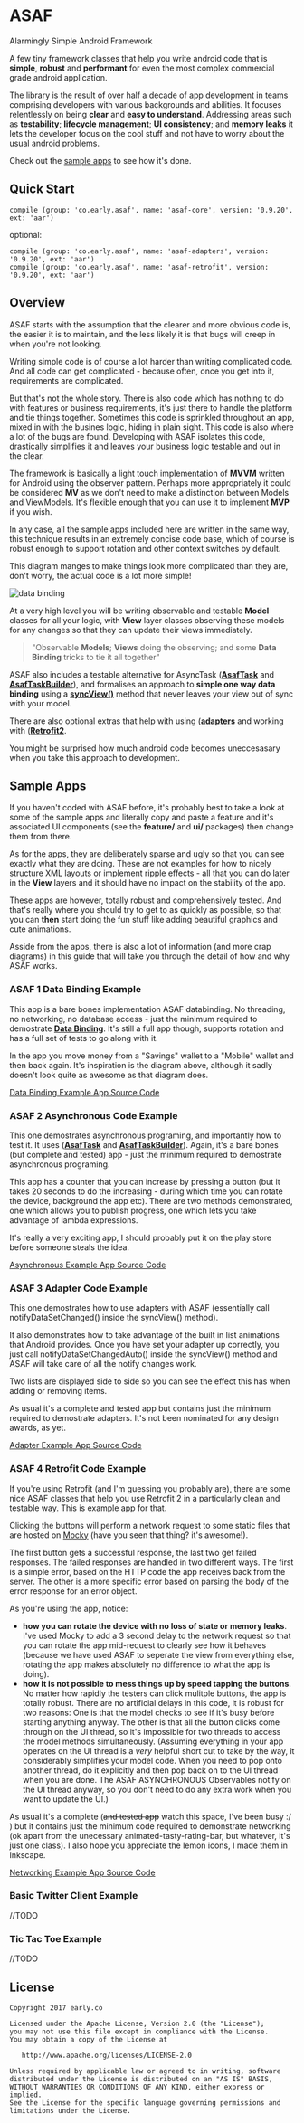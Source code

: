 # ASAF
Alarmingly Simple Android Framework

A few tiny framework classes that help you write android code that is **simple**, **robust** and **performant** for even the most complex commercial grade android application.

The library is the result of over half a decade of app development in teams comprising developers with various backgrounds and abilities. It focuses relentlessly on being **clear** and **easy to understand**. Addressing areas such as **testability**; **lifecycle management**; **UI consistency**; and **memory leaks** it lets the developer focus on the cool stuff and not have to worry about the usual android problems.

Check out the [sample apps](#sample-apps) to see how it's done.


## Quick Start


```
compile (group: 'co.early.asaf', name: 'asaf-core', version: '0.9.20', ext: 'aar')
```
optional:

```
compile (group: 'co.early.asaf', name: 'asaf-adapters', version: '0.9.20', ext: 'aar')
compile (group: 'co.early.asaf', name: 'asaf-retrofit', version: '0.9.20', ext: 'aar')
```



## Overview

ASAF starts with the assumption that the clearer and more obvious code is, the easier it is to maintain, and the less likely it is that bugs will creep in when you're not looking.

Writing simple code is of course a lot harder than writing complicated code. And all code can get complicated - because often, once you get into it, requirements are complicated.

But that's not the whole story. There is also code which has nothing to do with features or business requirements, it's just there to handle the platform and tie things together. Sometimes this code is sprinkled throughout an app, mixed in with the busines logic, hiding in plain sight. This code is also where a lot of the bugs are found. Developing with ASAF isolates this code, drastically simplifies it and leaves your business logic testable and out in the clear.

The framework is basically a light touch implementation of **MVVM** written for Android using the observer pattern. Perhaps more appropriately it could be considered **MV** as we don't need to make a distinction between Models and ViewModels. It's flexible enough that you can use it to implement **MVP** if you wish.

In any case, all the sample apps included here are written in the same way, this technique results in an extremely concise code base, which of course is robust enough to support rotation and other context switches by default.

This diagram manges to make things look more complicated than they are, don't worry, the actual code is a lot more simple!


![data binding](img/data-binding.png)


At a very high level you will be writing observable and testable **Model** classes for all your logic, with **View** layer classes observing these models for any changes so that they can update their views immediately.

> "Observable **Models**; **Views** doing the observing; and some **Data Binding** tricks to tie it all together"

ASAF also includes a testable alternative for AsyncTask ([**AsafTask**](/asaf-project/04-more.html#asaftask) and [**AsafTaskBuilder**](/asaf-project/04-more.html#asaftaskbuilder)), and formalises an approach to **simple one way data binding** using a [**syncView()**](/asaf-project/03-databinding.html#syncview) method that never leaves your view out of sync with your model.

There are also optional extras that help with using ([**adapters**](/asaf-project/04-more.html#adapters) and working with ([**Retrofit2**](/asaf-project/04-more.html#retrofit2).

You might be surprised how much android code becomes uneccesasary when you take this approach to development.

## Sample Apps

If you haven't coded with ASAF before, it's probably best to take a look at some of the  sample apps and literally copy and paste a feature and it's associated UI components (see the **feature/** and **ui/** packages) then change them from there.

As for the apps, they are deliberately sparse and ugly so that you can see exactly what they are doing. These are not examples for how to nicely structure XML layouts or implement ripple effects - all that you can do later in the **View** layers and it should have no impact on the stability of the app.

These apps are however, totally robust and comprehensively tested. And that's really where you should try to get to as quickly as possible, so that you can **then** start doing the fun stuff like adding beautiful graphics and cute animations.

Asside from the apps, there is also a lot of information (and more crap diagrams) in this guide that will take you through the detail of how and why ASAF works.


### ASAF 1 Data Binding Example
This app is a bare bones implementation ASAF databinding. No threading, no networking, no database access - just the minimum required to demostrate [**Data Binding**](/asaf-project/03-databinding.html). It's still a full app though, supports rotation and has a full set of tests to go along with it.

In the app you move money from a "Savings" wallet to a "Mobile" wallet and then back again. It's inspiration is the diagram above, although it sadly doesn't look quite as awesome as that diagram does.

[Data Binding Example App Source Code](https://github.com/erdo/asaf-project/tree/master/exampledatabinding)


### ASAF 2 Asynchronous Code Example
This one demostrates asynchronous programing, and importantly how to test it. It uses ([**AsafTask**](/asaf-project/04-more.html#asaftask) and [**AsafTaskBuilder**](/asaf-project/04-more.html#asaftaskbuilder)). Again, it's a bare bones (but complete and tested) app - just the minimum required to demostrate asynchronous programing.

This app has a counter that you can increase by pressing a button (but it takes 20 seconds to do the increasing - during which time you can rotate the device, background the app etc). There are two methods demonstrated, one which allows you to publish progress, one which lets you take advantage of lambda expressions.

It's really a very exciting app, I should probably put it on the play store before someone steals the idea.

[Asynchronous Example App Source Code](https://github.com/erdo/asaf-project/tree/master/examplethreading)


### ASAF 3 Adapter Code Example

This one demostrates how to use adapters with ASAF (essentially call notifyDataSetChanged() inside the syncView() method).

It also demonstrates how to take advantage of the built in list animations that Android provides. Once you have set your adapter up correctly, you just call notifyDataSetChangedAuto() inside the syncView() method and ASAF will take care of all the notify changes work.

Two lists are displayed side to side so you can see the effect this has when adding or removing items.

As usual it's a complete and tested app but contains just the minimum required to demostrate adapters. It's not been nominated for any design awards, as yet.

[Adapter Example App Source Code](https://github.com/erdo/asaf-project/tree/master/exampleadapters)


### ASAF 4 Retrofit Code Example

If you're using Retrofit (and I'm guessing you probably are), there are some nice ASAF classes that help you use Retrofit 2 in a particularly clean and testable way. This is example app for that.

Clicking the buttons will perform a network request to some static files that are hosted on [Mocky](https://www.mocky.io/) (have you seen that thing? it's awesome!).

The first button gets a successful response, the last two get failed responses. The failed responses are handled in two different ways. The first is a simple error, based on the HTTP code the app receives back from the server. The other is a more specific error based on parsing the body of the error response for an error object.

As you're using the app, notice:

- **how you can rotate the device with no loss of state or memory leaks**. I've used Mocky to add a 3 second delay to the network request so that you can rotate the app mid-request to clearly see how it behaves (because we have used ASAF to seperate the view from everything else, rotating the app makes absolutely no difference to what the app is doing).
- **how it is not possible to mess things up by speed tapping the buttons**. No matter how rapidly the testers can click mulitple buttons, the app is totally robust. There are no artificial delays in this code, it is robust for two reasons: One is that the model checks to see if it's busy before starting anything anyway. The other is that all the button clicks come through on the UI thread, so it's impossible for two threads to access the model methods simultaneously. (Assuming everything in your app operates on the UI thread is a *very* helpful short cut to take by the way, it considerably simplifies your model code. When you need to pop onto another thread, do it explicitly and then pop back on to the UI thread when you are done. The ASAF ASYNCHRONOUS Observables notify on the UI thread anyway, so you don't need to do any extra work when you want to update the UI.)

As usual it's a complete (~~and tested app~~ watch this space, I've been busy :/ ) but it contains just the minimum code required to demonstrate networking (ok apart from the unecessary animated-tasty-rating-bar, but whatever, it's just one class). I also hope you appreciate the lemon icons, I made them in Inkscape.

[Networking Example App Source Code](https://github.com/erdo/asaf-project/tree/master/exampleretrofit)



### Basic Twitter Client Example

//TODO


### Tic Tac Toe Example

//TODO



License
-------

    Copyright 2017 early.co

    Licensed under the Apache License, Version 2.0 (the "License");
    you may not use this file except in compliance with the License.
    You may obtain a copy of the License at

       http://www.apache.org/licenses/LICENSE-2.0

    Unless required by applicable law or agreed to in writing, software
    distributed under the License is distributed on an "AS IS" BASIS,
    WITHOUT WARRANTIES OR CONDITIONS OF ANY KIND, either express or implied.
    See the License for the specific language governing permissions and
    limitations under the License.

